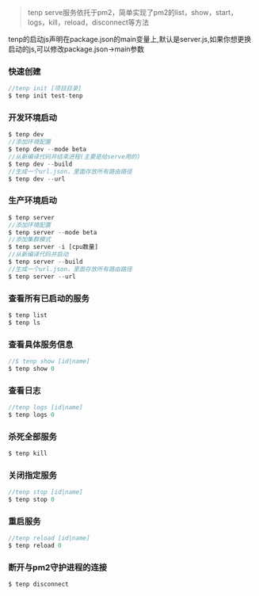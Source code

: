 
> tenp serve服务依托于pm2，简单实现了pm2的list，show，start，logs，kill，reload，disconnect等方法

tenp的启动js声明在package.json的main变量上,默认是server.js,如果你想更换启动的js,可以修改package.json->main参数

### 快速创建

```typescript
//tenp init [项目目录]
$ tenp init test-tenp
```

### 开发环境启动

```typescript
$ tenp dev
//添加环境配置
$ tenp dev --mode beta
//从新编译代码并结束进程(主要是给serve用的)
$ tenp dev --build
//生成一个url.json，里面存放所有路由路径
$ tenp dev --url
```

### 生产环境启动

```typescript
$ tenp server
//添加环境配置
$ tenp server --mode beta
//添加集群模式
$ tenp server -i [cpu数量]
//从新编译代码并启动
$ tenp server --build
//生成一个url.json，里面存放所有路由路径
$ tenp server --url
```

### 查看所有已启动的服务

```typescript
$ tenp list
$ tenp ls
```

### 查看具体服务信息

```typescript
//$ tenp show [id|name]
$ tenp show 0
```

### 查看日志

```typescript
//tenp logs [id|name]
$ tenp logs 0
```

### 杀死全部服务

```typescript
$ tenp kill
```

### 关闭指定服务

```typescript
//tenp stop [id|name]
$ tenp stop 0
```

### 重启服务

```typescript
//tenp reload [id|name]
$ tenp reload 0
```

### 断开与pm2守护进程的连接

```typescript
$ tenp disconnect
```